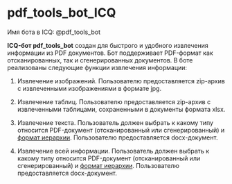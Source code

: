 pdf_tools_bot_ICQ
=====================

Имя бота в ICQ: @pdf_tools_bot

**ICQ-бот pdf_tools_bot** создан для быстрого и удобного извлечения информации из PDF документов. Бот поддерживает PDF-формат как отсканированных, так и сгенерированных документов. В боте реализованы следующие функции извлечения информации:  

1) Извлечение изображений. Пользователю предоставляется zip-архив с извлеченными изображениями в формате jpg.

2) Извлечение таблиц. Пользователю предоставляется zip-архив с извлеченными таблицами, сохраненными в документы формата xlsx.

3) Извлечение текста. Пользователь должен выбрать к какому типу относится PDF-документ (отсканированный или сгенерированный) и [формат иерархии](Format.md). Пользователю предоставляется docx-документ.

4) Извлечение всей информации. Пользователь должен выбрать к какому типу относится PDF-документ (отсканированный или сгенерированный) и [формат иерархии](Format.md). Пользователю предоставляется docx-документ. 